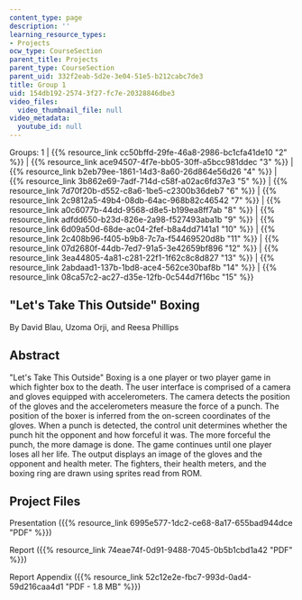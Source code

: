 ```yaml
---
content_type: page
description: ''
learning_resource_types:
- Projects
ocw_type: CourseSection
parent_title: Projects
parent_type: CourseSection
parent_uid: 332f2eab-5d2e-3e04-51e5-b212cabc7de3
title: Group 1
uid: 154db192-2574-3f27-fc7e-20328846dbe3
video_files:
  video_thumbnail_file: null
video_metadata:
  youtube_id: null
---
```


Groups: 1 | {{% resource_link cc50bffd-29fe-46a8-2986-bc1cfa41de10 "2" %}} | {{% resource_link ace94507-4f7e-bb05-30ff-a5bcc981ddec "3" %}} | {{% resource_link b2eb79ee-1861-14d3-8a60-26d864e56d26 "4" %}} | {{% resource_link 3b862e69-7adf-714d-c58f-a02ac6fd37e3 "5" %}} | {{% resource_link 7d70f20b-d552-c8a6-1be5-c2300b36deb7 "6" %}} | {{% resource_link 2c9812a5-49b4-08db-64ac-968b82c46542 "7" %}} | {{% resource_link a0c6077b-44dd-9568-d8e5-b199ea8ff7ab "8" %}} | {{% resource_link adfdd650-b23d-826e-2a98-f527493aba1b "9" %}} | {{% resource_link 6d09a50d-68de-ac04-2fef-b8a4dd7141a1 "10" %}} | {{% resource_link 2c408b96-f405-b9b8-7c7a-f54469520d8b "11" %}} | {{% resource_link 07d2680f-44db-7ed7-91a5-3e42659bf896 "12" %}} | {{% resource_link 3ea44805-4a81-c281-22f1-1f62c8c8d827 "13" %}} | {{% resource_link 2abdaad1-137b-1bd8-ace4-562ce30baf8b "14" %}} | {{% resource_link 08ca57c2-ac27-d35e-12fb-0c544d7f16bc "15" %}}

"Let's Take This Outside" Boxing
--------------------------------

By David Blau, Uzoma Orji, and Reesa Phillips

Abstract
--------

"Let's Take This Outside" Boxing is a one player or two player game in which fighter box to the death. The user interface is comprised of a camera and gloves equipped with accelerometers. The camera detects the position of the gloves and the accelerometers measure the force of a punch. The position of the boxer is inferred from the on-screen coordinates of the gloves. When a punch is detected, the control unit determines whether the punch hit the opponent and how forceful it was. The more forceful the punch, the more damage is done. The game continues until one player loses all her life. The output displays an image of the gloves and the opponent and health meter. The fighters, their health meters, and the boxing ring are drawn using sprites read from ROM.

Project Files
-------------

Presentation ({{% resource_link 6995e577-1dc2-ce68-8a17-655bad944dce "PDF" %}})

Report ({{% resource_link 74eae74f-0d91-9488-7045-0b5b1cbd1a42 "PDF" %}})

Report Appendix ({{% resource_link 52c12e2e-fbc7-993d-0ad4-59d216caa4d1 "PDF - 1.8 MB" %}})